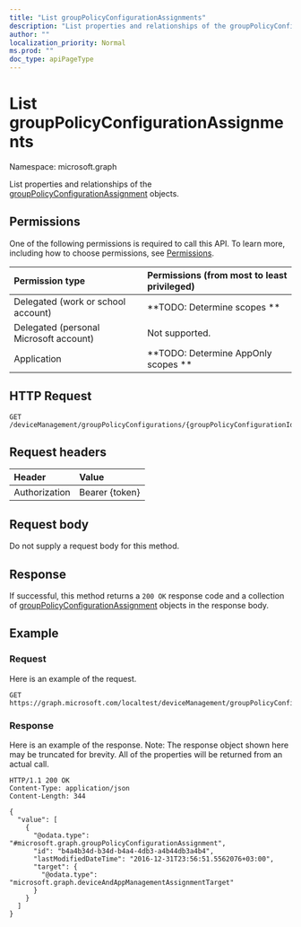 ```yaml
---
title: "List groupPolicyConfigurationAssignments"
description: "List properties and relationships of the groupPolicyConfigurationAssignment objects."
author: ""
localization_priority: Normal
ms.prod: ""
doc_type: apiPageType
---
```


# List groupPolicyConfigurationAssignments

Namespace: microsoft.graph

List properties and relationships of the [groupPolicyConfigurationAssignment](../resources/grouppolicyconfigurationassignment.md) objects.

## Permissions
One of the following permissions is required to call this API. To learn more, including how to choose permissions, see [Permissions](/concepts/permissions-reference.md).

|Permission type|Permissions (from most to least privileged)|
|:---|:---|
|Delegated (work or school account)|**TODO: Determine scopes **|
|Delegated (personal Microsoft account)|Not supported.|
|Application|**TODO: Determine AppOnly scopes **|

## HTTP Request
<!-- {
  "blockType": "ignored"
}
-->
``` http
GET /deviceManagement/groupPolicyConfigurations/{groupPolicyConfigurationId}/assignments
```

## Request headers
|Header|Value|
|:---|:---|
|Authorization|Bearer {token}|

## Request body
Do not supply a request body for this method.

## Response
If successful, this method returns a `200 OK` response code and a collection of [groupPolicyConfigurationAssignment](../resources/grouppolicyconfigurationassignment.md) objects in the response body.

## Example

### Request
Here is an example of the request.
<!-- {
  "blockType": "request",
  "name": "get_grouppolicyconfigurationassignment"
}
-->
``` http
GET https://graph.microsoft.com/localtest/deviceManagement/groupPolicyConfigurations/{groupPolicyConfigurationId}/assignments
```

### Response
Here is an example of the response. Note: The response object shown here may be truncated for brevity. All of the properties will be returned from an actual call.
<!-- {
  "blockType": "response",
  "truncated": true,
  "@odata.type": "collection(microsoft.graph.grouppolicyconfigurationassignment)"
}
-->
``` http
HTTP/1.1 200 OK
Content-Type: application/json
Content-Length: 344

{
  "value": [
    {
      "@odata.type": "#microsoft.graph.groupPolicyConfigurationAssignment",
      "id": "b4a4b34d-b34d-b4a4-4db3-a4b44db3a4b4",
      "lastModifiedDateTime": "2016-12-31T23:56:51.5562076+03:00",
      "target": {
        "@odata.type": "microsoft.graph.deviceAndAppManagementAssignmentTarget"
      }
    }
  ]
}
```

